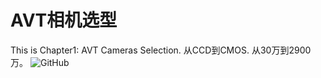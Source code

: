 # AVT相机选型

This is Chapter1: AVT Cameras Selection.
从CCD到CMOS.
从30万到2900万。
![GitHub](https://avatars2.githubusercontent.com/u/3265208?v=3&s=100 "GitHub,Social Coding")

